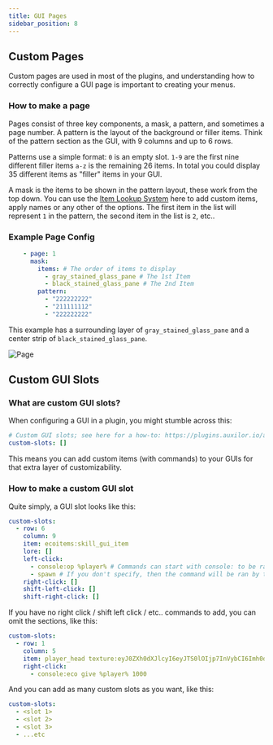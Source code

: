 ```yaml
---
title: GUI Pages
sidebar_position: 8
---
```


## Custom Pages
Custom pages are used in most of the plugins, and understanding how to correctly configure a GUI page is important to creating your menus.

### How to make a page

Pages consist of three key components, a mask, a pattern, and sometimes a page number. A pattern is the layout of the background or filler items. Think of the pattern section as the GUI, with 9 columns and up to 6 rows. 

Patterns use a simple format:
`0` is an empty slot.
`1-9` are the first nine different filler items
`a-z` is the remaining 26 items.
In total you could display 35 different items as "filler" items in your GUI.

A mask is the items to be shown in the pattern layout, these work from the top down. You can use the [Item Lookup System](https://plugins.auxilor.io/all-plugins/the-item-lookup-system) here to add custom items, apply names or any other of the options.
The first item in the list will represent `1` in the pattern, the second item in the list is `2`, etc..

### Example Page Config

```yaml
    - page: 1
      mask:
        items: # The order of items to display
          - gray_stained_glass_pane # The 1st Item
          - black_stained_glass_pane # The 2nd Item
        pattern: 
          - "222222222"
          - "211111112"
          - "222222222"
```

This example has a surrounding layer of `gray_stained_glass_pane` and a center strip of `black_stained_glass_pane`.

![Page](https://i.imgur.com/tQLXe3F.png)

## Custom GUI Slots
### What are custom GUI slots?

When configuring a GUI in a plugin, you might stumble across this:

```yaml
# Custom GUI slots; see here for a how-to: https://plugins.auxilor.io/all-plugins/pages#custom-gui-slots
custom-slots: []
```

This means you can add custom items (with commands) to your GUIs for that extra layer of customizability.

### How to make a custom GUI slot

Quite simply, a GUI slot looks like this:

```yaml
custom-slots:
  - row: 6 
    column: 9
    item: ecoitems:skill_gui_item 
    lore: []
    left-click:
      - console:op %player% # Commands can start with console: to be ran by console, and use %player% as a placeholder.
      - spawn # If you don't specify, then the command will be ran by the player.
    right-click: []
    shift-left-click: []
    shift-right-click: []
```

If you have no right click / shift left click / etc.. commands to add, you can omit the sections, like this:

```yaml
custom-slots:
  - row: 1
    column: 5
    item: player_head texture:eyJ0ZXh0dXJlcyI6eyJTS0lOIjp7InVybCI6Imh0dHA6Ly90ZXh0dXJlcy5taW5lY3JhZnQubmV0L3RleHR1cmUvODU3MDVjZjg2NGRmMmMxODJlMzJjNDg2YjcxNDdjYmY3ODJhMGFhM2RmOGE2ZDYxNDUzOTM5MGJmODRmYjE1ZCJ9fX0=
    right-click:
      - console:eco give %player% 1000
```

And you can add as many custom slots as you want, like this:

```yaml
custom-slots:
  - <slot 1>
  - <slot 2>
  - <slot 3>
  - ...etc
  ```
